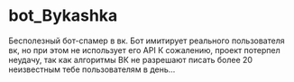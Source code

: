 # bot_Bykashka
Бесполезный бот-спамер в вк.
Бот имитирует реального пользователя вк, но при этом не использует его API
К сожалению, проект потерпел неудачу, так как алгоритмы ВК не разрешают писать более 20 неизвестным тебе пользователям в день...
